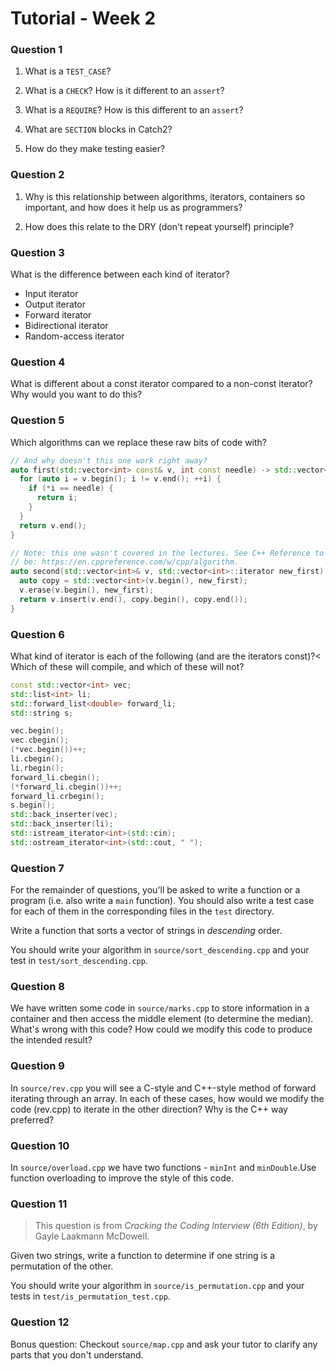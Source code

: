 # Tutorial - Week 2

### Question 1

1. What is a `TEST_CASE`?

2. What is a `CHECK`? How is it different to an `assert`?

3. What is a `REQUIRE`? How is this different to an `assert`?

4. What are `SECTION` blocks in Catch2?

5. How do they make testing easier?

### Question 2

1. Why is this relationship between algorithms, iterators, containers so important, and how does it help us as programmers?

2. How does this relate to the DRY (don't repeat yourself) principle?

### Question 3

What is the difference between each kind of iterator?
<ul>
  <li>Input iterator</li>
  <li>Output iterator</li>
  <li>Forward iterator</li>
  <li>Bidirectional iterator</li>
  <li>Random-access iterator</li>
</ul>

### Question 4

What is different about a const iterator compared to a non-const iterator? Why would you want to do this?

### Question 5

Which algorithms can we replace these raw bits of code with?

```cpp
// And why doesn't this one work right away?
auto first(std::vector<int> const& v, int const needle) -> std::vector<int>::iterator {
  for (auto i = v.begin(); i != v.end(); ++i) {
    if (*i == needle) {
      return i;
    }
  }
  return v.end();
}

// Note: this one wasn't covered in the lectures. See C++ Reference to get an idea of what it might
// be: https://en.cppreference.com/w/cpp/algorithm.
auto second(std::vector<int>& v, std::vector<int>::iterator new_first) -> std::vector<int>::const_iterator {
  auto copy = std::vector<int>(v.begin(), new_first);
  v.erase(v.begin(), new_first);
  return v.insert(v.end(), copy.begin(), copy.end());
}
```

### Question 6

What kind of iterator is each of the following (and are the iterators const)?<
Which of these will compile, and which of these will not?

```cpp
const std::vector<int> vec;
std::list<int> li;
std::forward_list<double> forward_li;
std::string s;

vec.begin();
vec.cbegin();
(*vec.begin())++;
li.cbegin();
li.rbegin();
forward_li.cbegin();
(*forward_li.cbegin())++;
forward_li.crbegin();
s.begin();
std::back_inserter(vec);
std::back_inserter(li);
std::istream_iterator<int>(std::cin);
std::ostream_iterator<int>(std::cout, " ");
```

### Question 7

For the remainder of questions, you'll be asked to write a function or a program (i.e. also write a
`main` function). You should also write a test case for each of them in the corresponding files in
the `test` directory.

Write a function that sorts a vector of strings in _descending_ order.

You should write your algorithm in `source/sort_descending.cpp` and your test in
`test/sort_descending.cpp`.

### Question 8

We have written some code in `source/marks.cpp` to store information in a container and then access the middle element (to determine the median). What's wrong with this code? How could we modify this code to produce the intended result?

### Question 9

In `source/rev.cpp` you will see a C-style and C++-style method of forward iterating through an array. In each of these cases, how would we modify the code (rev.cpp) to iterate in the other direction? Why is the C++ way preferred?

### Question 10

In `source/overload.cpp` we have two functions - `minInt` and `minDouble`.Use function overloading to improve the style of this code.

### Question 11

> This question is from _Cracking the Coding Interview (6th Edition)_, by Gayle Laakmann McDowell.

Given two strings, write a function to determine if one string is a permutation of the other.

You should write your algorithm in `source/is_permutation.cpp` and your tests in
`test/is_permutation_test.cpp`.

### Question 12

Bonus question: Checkout `source/map.cpp` and ask your tutor to clarify any parts that you don't understand.